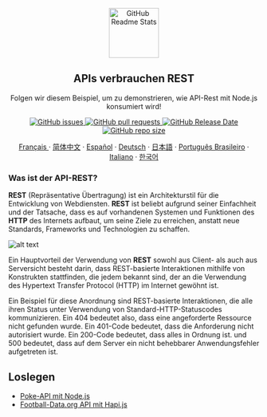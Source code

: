 
<p align="center">
 <img width="100px" src="https://res.cloudinary.com/dfrrmx56o/image/upload/v1599431247/ahscode/logomarca/logomarca-800x800.png" align="center" alt="GitHub Readme Stats" />
 <h2 align="center">APIs verbrauchen REST</h2>
 <p align="center">
    Folgen wir diesem Beispiel, um zu demonstrieren, wie API-Rest mit Node.js konsumiert wird!</p>
 </p>
  <p align="center">
    <a href="https://github.com/ahsouza/github-readme-stats/actions">
      <img alt="GitHub issues" src="https://img.shields.io/github/issues/ahsouza/consume-apis-rest">
    </a>
    <a href="https://codecov.io/gh/ahsouza/github-readme-stats">
      <img alt="GitHub pull requests" src="https://img.shields.io/github/issues-pr/ahsouza/consume-apis-rest">
    </a>
    <a href="https://a.paddle.com/v2/click/16413/119403?link=1227">
      <img alt="GitHub Release Date" src="https://img.shields.io/github/release-date/ahsouza/consume-apis-rest">
    </a>
    <a href="https://a.paddle.com/v2/click/16413/119403?link=2345">
      <img alt="GitHub repo size" src="https://img.shields.io/github/repo-size/ahsouza/consume-apis-rest">
    </a>
  </p>
   
  <p align="center">
    <a href="/docs/readme_fr.md">Français </a>
    ·
    <a href="/docs/readme_cn.md">简体中文</a>
    ·
    <a href="/docs/readme_es.md">Español</a>
    ·
    <a href="/docs/readme_de.md">Deutsch</a>
    ·
    <a href="/docs/readme_ja.md">日本語</a>
    ·
    <a href="/docs/readme_pt-BR.md">Português Brasileiro</a>
    ·
    <a href="/docs/readme_it.md">Italiano</a>
    ·
    <a href="/docs/readme_kr.md">한국어</a>
  </p>
</p>

### Was ist der API-REST?

  **REST** (Repräsentative Übertragung) ist ein Architekturstil für die Entwicklung von Webdiensten. **REST** ist beliebt aufgrund seiner Einfachheit und der Tatsache, dass es auf vorhandenen Systemen und Funktionen des **HTTP** des Internets aufbaut, um seine Ziele zu erreichen, anstatt neue Standards, Frameworks und Technologien zu schaffen.


![alt text](https://bs-uploads.toptal.io/blackfish-uploads/blog/post/seo/og_image_file/og_image/15921/secure-rest-api-in-nodejs-18f43b3033c239da5d2525cfd9fdc98f.png)


Ein Hauptvorteil der Verwendung von **REST** sowohl aus Client- als auch aus Serversicht besteht darin, dass REST-basierte Interaktionen mithilfe von Konstrukten stattfinden, die jedem bekannt sind, der an die Verwendung des Hypertext Transfer Protocol (HTTP) im Internet gewöhnt ist.


Ein Beispiel für diese Anordnung sind REST-basierte Interaktionen, die alle ihren Status unter Verwendung von Standard-HTTP-Statuscodes kommunizieren. Ein 404 bedeutet also, dass eine angeforderte Ressource nicht gefunden wurde. Ein 401-Code bedeutet, dass die Anforderung nicht autorisiert wurde. Ein 200-Code bedeutet, dass alles in Ordnung ist. und 500 bedeutet, dass auf dem Server ein nicht behebbarer Anwendungsfehler aufgetreten ist.

## Loslegen

- [Poke-API mit Node.js](https://goo.gl/uzErMv)
- [Football-Data.org API mit Hapi.js](https://goo.gl/Mb7iAK)
